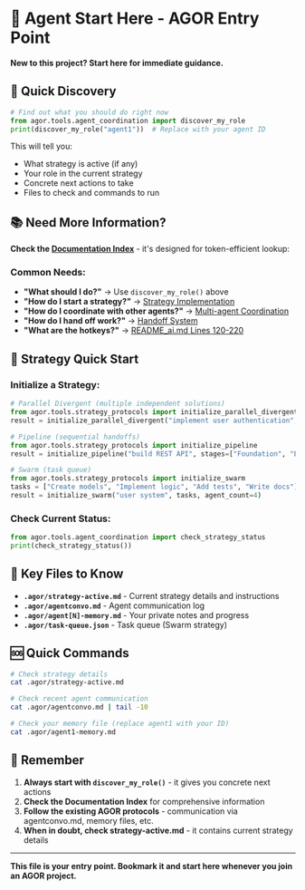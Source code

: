 # 🤖 Agent Start Here - AGOR Entry Point

**New to this project? Start here for immediate guidance.**

## 🎯 Quick Discovery

```python
# Find out what you should do right now
from agor.tools.agent_coordination import discover_my_role
print(discover_my_role("agent1"))  # Replace with your agent ID
```

This will tell you:
- What strategy is active (if any)
- Your role in the current strategy
- Concrete next actions to take
- Files to check and commands to run

## 📚 Need More Information?

**Check the [Documentation Index](index.md)** - it's designed for token-efficient lookup:

### Common Needs:
- **"What should I do?"** → Use `discover_my_role()` above
- **"How do I start a strategy?"** → [Strategy Implementation](index.md#i-need-to-implementexecute-a-strategy)
- **"How do I coordinate with other agents?"** → [Multi-agent Coordination](index.md#i-need-multi-agent-coordination-strategies)
- **"How do I hand off work?"** → [Handoff System](index.md#i-need-to-hand-off-work-to-another-agent)
- **"What are the hotkeys?"** → [README_ai.md Lines 120-220](../src/agor/tools/README_ai.md)

## 🔄 Strategy Quick Start

### Initialize a Strategy:
```python
# Parallel Divergent (multiple independent solutions)
from agor.tools.strategy_protocols import initialize_parallel_divergent
result = initialize_parallel_divergent("implement user authentication", agent_count=3)

# Pipeline (sequential handoffs)
from agor.tools.strategy_protocols import initialize_pipeline
result = initialize_pipeline("build REST API", stages=["Foundation", "Enhancement", "Testing"])

# Swarm (task queue)
from agor.tools.strategy_protocols import initialize_swarm
tasks = ["Create models", "Implement logic", "Add tests", "Write docs"]
result = initialize_swarm("user system", tasks, agent_count=4)
```

### Check Current Status:
```python
from agor.tools.agent_coordination import check_strategy_status
print(check_strategy_status())
```

## 📁 Key Files to Know

- **`.agor/strategy-active.md`** - Current strategy details and instructions
- **`.agor/agentconvo.md`** - Agent communication log
- **`.agor/agent[N]-memory.md`** - Your private notes and progress
- **`.agor/task-queue.json`** - Task queue (Swarm strategy)

## 🆘 Quick Commands

```bash
# Check strategy details
cat .agor/strategy-active.md

# Check recent agent communication
cat .agor/agentconvo.md | tail -10

# Check your memory file (replace agent1 with your ID)
cat .agor/agent1-memory.md
```

## 🎯 Remember

1. **Always start with `discover_my_role()`** - it gives you concrete next actions
2. **Check the Documentation Index** for comprehensive information
3. **Follow the existing AGOR protocols** - communication via agentconvo.md, memory files, etc.
4. **When in doubt, check strategy-active.md** - it contains current strategy details

---

**This file is your entry point. Bookmark it and start here whenever you join an AGOR project.**
